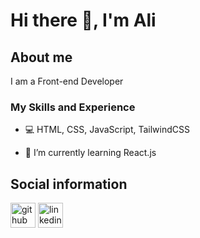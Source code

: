 # Hi there 👋, I'm Ali

## About me

I am a Front-end Developer

### My Skills and Experience 
* 💻  HTML, CSS, JavaScript, TailwindCSS

- 🌱 I’m currently learning React.js 

## Social information

[<img src='https://cdn.jsdelivr.net/npm/simple-icons@3.0.1/icons/github.svg' alt='github' height='40'>](https://github.com/alimokhtari79)  [<img src='https://cdn.jsdelivr.net/npm/simple-icons@3.0.1/icons/linkedin.svg' alt='linkedin' height='40'>](https://www.linkedin.com/in/alimokhtari79/)  

